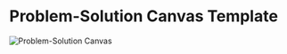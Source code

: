 Problem-Solution Canvas Template
================================

![Problem-Solution Canvas](https://f.cloud.github.com/assets/96157/1498554/98151220-4839-11e3-88c2-d7d52f14c5fe.png)
